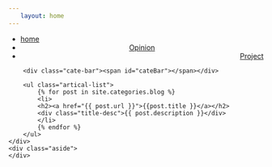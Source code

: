 ```yaml
---
　　layout: home
---
```


<div class="index-content blog">
    <div class="section">
        <ul class="artical-cate">
            <li class="on"><a href="/"><span>home</span></a></li>
            <li style="text-align:center"><a href="/opinion"><span>Opinion</span></a></li>
            <li style="text-align:right"><a href="/project"><span>Project</span></a></li>
        </ul>

        <div class="cate-bar"><span id="cateBar"></span></div>

        <ul class="artical-list">
            {% for post in site.categories.blog %}
            <li>
            <h2><a href="{{ post.url }}">{{post.title }}</a></h2>
            <div class="title-desc">{{ post.description }}</div>
            </li>
            {% endfor %}
        </ul>
    </div>
    <div class="aside">
    </div>
</div>

